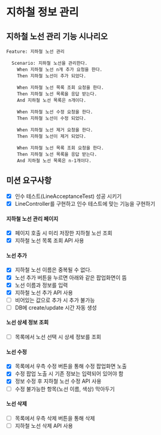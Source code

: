 # 지하철 정보 관리

## 지하철 노선 관리 기능 시나리오
```
Feature: 지하철 노선 관리

  Scenario: 지하철 노선을 관리한다.
    When 지하철 노선 n개 추가 요청을 한다.
    Then 지하철 노선이 추가 되었다.
    
    When 지하철 노선 목록 조회 요청을 한다.
    Then 지하철 노선 목록을 응답 받는다.
    And 지하철 노선 목록은 n개이다.
    
    When 지하철 노선 수정 요청을 한다.
    Then 지하철 노선이 수정 되었다.

    When 지하철 노선 제거 요청을 한다.
    Then 지하철 노선이 제거 되었다.
    
    When 지하철 노선 목록 조회 요청을 한다.
    Then 지하철 노선 목록을 응답 받는다.
    And 지하철 노선 목록은 n-1개이다.
```

## 미션 요구사항
 - [x] 인수 테스트(LineAcceptanceTest) 성공 시키기
 - [x] LineController를 구현하고 인수 테스트에 맞는 기능을 구현하기
 
####  지하철 노선 관리 페이지
 - [x] 페이지 호출 시 미리 저장한 지하철 노선 조회
 - [x] 지하철 노선 목록 조회 API 사용
#### 노선 추가
 - [x] 지하철 노선 이름은 중복될 수 없다.
 - [x] 노선 추가 버튼을 누르면 아래와 같은 팝업화면이 뜸
 - [x] 노선 이름과 정보를 입력
 - [x] 지하철 노선 추가 API 사용
 - [ ] 비어있는 값으로 추가 시 추가 불가능
 - [ ] DB에 create/update 시간 자동 생성
 #### 노선 상세 정보 조회
 - [ ] 목록에서 노선 선택 시 상세 정보를 조회
 #### 노선 수정
 - [x] 목록에서 우측 수정 버튼을 통해 수정 팝업화면 노출
 - [x] 수정 팝업 노출 시 기존 정보는 입력되어 있어야 함
 - [x] 정보 수정 후 지하철 노선 수정 API 사용
 - [ ] 수정 불가능한 항목(노선 이름, 색상) 막아두기
 #### 노선 삭제
 - [ ] 목록에서 우측 삭제 버튼을 통해 삭제
 - [ ] 지하철 노선 삭제 API 사용